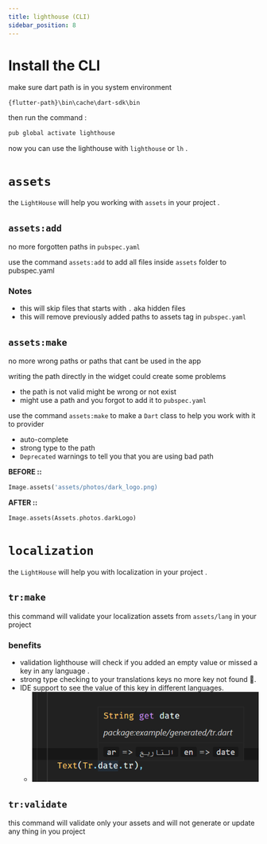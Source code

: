 ```yaml
---
title: lighthouse (CLI)
sidebar_position: 8
---
```


# Install the CLI

make sure dart path is in you system environment

```
{flutter-path}\bin\cache\dart-sdk\bin
```

then run the command :

```bash
pub global activate lighthouse
```

now you can use the lighthouse with `lighthouse` or `lh` .

# **`assets`**

the `LightHouse` will help you working with `assets` in your project .

## `assets:add`

no more forgotten paths in `pubspec.yaml`

use the command `assets:add` to add all files inside `assets` folder to pubspec.yaml

### Notes

- this will skip files that starts with `.` aka hidden files
- this will remove previously added paths to assets tag in `pubspec.yaml`

## `assets:make`

no more wrong paths or paths that cant be used in the app

writing the path directly in the widget could create some problems

- the path is not valid might be wrong or not exist
- might use a path and you forgot to add it to `pubspec.yaml`

use the command `assets:make` to make a `Dart` class to help you work with it to provider

- auto-complete
- strong type to the path
- `Deprecated` warnings to tell you that you are using bad path

**BEFORE ::**

```dart
Image.assets('assets/photos/dark_logo.png)
```

**AFTER ::**

```dart
Image.assets(Assets.photos.darkLogo)
```

# **`localization`**

the `LightHouse` will help you with localization in your project .

## **`tr:make`**

this command will validate your localization assets from `assets/lang` in your project

### benefits

- validation lighthouse will check if you added an empty value or missed a key in any language .
- strong type checking to your translations keys no more key not found 🎁.
- IDE support to see the value of this key in different languages.
  - ![Tr getter](./assets/snippets/tr_getter.png)

## **`tr:validate`**

this command will validate only your assets and will not generate or update any thing in you project
